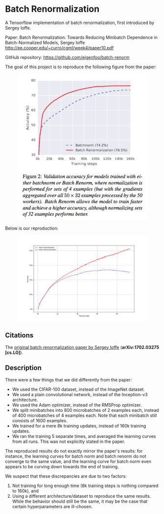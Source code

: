 # Batch Renormalization

A Tensorflow implementation of batch renormalization, first introduced by Sergey
Ioffe.

Paper:
    Batch Renormalization: Towards Reducing Minibatch Dependence in
        Batch-Normalized Models, Sergey Ioffe
    http://ee.cooper.edu/~curro/cgml/week4/paper10.pdf

GitHub repository:
    https://github.com/eigenfoo/batch-renorm

The goal of this project is to reproduce the following figure from the paper:

<figure>
    <a href="https://raw.githubusercontent.com/eigenfoo/batch-renorm/master/docs/paper-figure.png">
    <img style="float: middle" src="https://raw.githubusercontent.com/eigenfoo/batch-renorm/master/docs/paper-figure.png">
    </a>
</figure>

Below is our reproduction:

<figure>
    <a href="https://raw.githubusercontent.com/eigenfoo/batch-renorm/master/results/figure.png">
    <img style="float: middle" src="https://raw.githubusercontent.com/eigenfoo/batch-renorm/master/results/figure.png">
    </a>
</figure>

## Citations

The [original batch renormalization paper by Sergey
Ioffe](https://arxiv.org/abs/1702.03275) (**arXiv:1702.03275 [cs.LG]**).

## Description

There were a few things that we did differently from the paper:

- We used the CIFAR-100 dataset, instead of the ImageNet dataset.
- We used a plain convolutional network, instead of the Inception-v3
  architecture.
- We used the Adam optimizer, instead of the RMSProp optimizer.
- We split minibatches into 800 microbatches of 2 examples each, instead of 400
  microbatches of 4 examples each. Note that each minibatch still consists of
  1600 examples.
- We trained for a mere 8k training updates, instead of 160k training updates.
- We ran the training 5 separate times, and averaged the learning curves from
  all runs. This was not explicitly stated in the paper.

The reproduced results do not exactly mirror the paper's results: for instance,
the learning curves for batch norm and batch renorm do not converge to the same
value, and the learning curve for batch norm even appears to be curving down
towards the end of training.

We suspect that these discrepancies are due to two factors:

1. Not training for long enough time (8k training steps is nothing compared to
   160k), and
2. Using a different architecture/dataset to reproduce the same results. While
   the behavior should still be the same, it may be the case that certain
   hyperparameters are ill-chosen.
